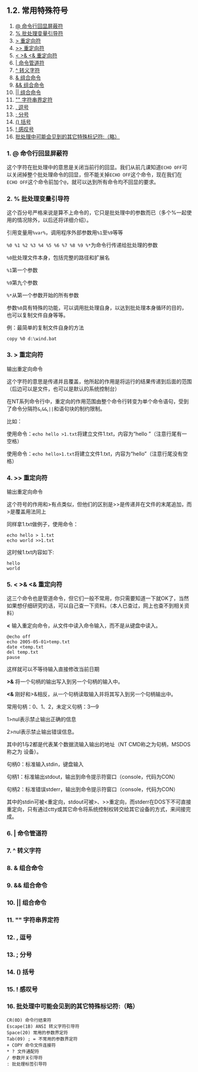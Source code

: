 ## 1.2. 常用特殊符号

1. [@ 命令行回显屏蔽符](#1--命令行回显屏蔽符)
2. [% 批处理变量引导符](#2--批处理变量引导符)
3. [\> 重定向符](#3--重定向符)
4. [\>\> 重定向符](#4--重定向符)
5. [< \>& <& 重定向符](#5----重定向符)
6. [| 命令管道符](#6--命令管道符)
7. [^ 转义字符](#7--转义字符)
8. [& 组合命令](#8--组合命令)
9. [&& 组合命令](#9--组合命令)
10. [|| 组合命令](#10--组合命令)
11. ["" 字符串界定符](#11--字符串界定符)
12. [, 逗号](#12--逗号)
13. [; 分号](#13--分号)
14. [() 括号](#14--括号)
15. [! 感叹号](#15--感叹号)
16. [批处理中可能会见到的其它特殊标记符:（略）](#16-批处理中可能会见到的其它特殊标记符（略）)

### 1. @ 命令行回显屏蔽符

这个字符在批处理中的意思是关闭当前行的回显。我们从前几课知道`ECHO OFF`可以关闭掉整个批处理命令的回显，但不能关掉`ECHO OFF`这个命令，现在我们在`ECHO OFF`这个命令前加个`@`，就可以达到所有命令均不回显的要求。

### 2. % 批处理变量引导符

这个百分号严格来说是算不上命令的，它只是批处理中的参数而已（多个%一起使用的情况除外，以后还将详细介绍）。

引用变量用`%var%`，调用程序外部参数用`%1`至`%9`等等

`%0 %1 %2 %3 %4 %5 %6 %7 %8 %9 %*`为命令行传递给批处理的参数

`%0`批处理文件本身，包括完整的路径和扩展名

`%1`第一个参数

`%9`第九个参数

`%*`从第一个参数开始的所有参数

参数`%0`具有特殊的功能，可以调用批处理自身，以达到批处理本身循环的目的，也可以复制文件自身等等。

例：最简单的复制文件自身的方法

```
copy %0 d:\wind.bat
```

### 3. > 重定向符

输出重定向命令

这个字符的意思是传递并且覆盖，他所起的作用是将运行的结果传递到后面的范围（后边可以是文件，也可以是默认的系统控制台）

在NT系列命令行中，重定向的作用范围由整个命令行转变为单个命令语句，受到了命令分隔符`&`,`&&`,`||`和语句块的制约限制。

比如：

使用命令：`echo hello >1.txt`将建立文件1.txt，内容为“hello ”（注意行尾有一空格）

使用命令：`echo hello>1.txt`将建立文件1.txt，内容为“hello”（注意行尾没有空格）

### 4. >> 重定向符

输出重定向命令

这个符号的作用和>有点类似，但他们的区别是>>是传递并在文件的末尾追加，而>是覆盖用法同上

同样拿1.txt做例子，使用命令：

```
echo hello > 1.txt
echo world >>1.txt
```

这时候1.txt内容如下:

```
hello
world
```

### 5. < >& <& 重定向符

这三个命令也是管道命令，但它们一般不常用，你只需要知道一下就OK了，当然如果想仔细研究的话，可以自己查一下资料。（本人已查过，网上也查不到相关资料）

**<** 输入重定向命令，从文件中读入命令输入，而不是从键盘中读入。

```
@echo off
echo 2005-05-01>temp.txt
date <temp.txt
del temp.txt
pause
```

这样就可以不等待输入直接修改当前日期

**>&** 将一个句柄的输出写入到另一个句柄的输入中。

**<&** 刚好和>&相反，从一个句柄读取输入并将其写入到另一个句柄输出中。

常用句柄：0、1、2，未定义句柄：3—9

1>nul表示禁止输出正确的信息

2>nul表示禁止输出错误信息。

其中的1与2都是代表某个数据流输入输出的地址（NT CMD称之为句柄，MSDOS称之为
设备）。

句柄0：标准输入stdin，键盘输入

句柄1：标准输出stdout，输出到命令提示符窗口（console，代码为CON）

句柄2：标准错误stderr，输出到命令提示符窗口（console，代码为CON）

其中的stdin可被<重定向，stdout可被>、>>重定向，而stderr在DOS下不可直接重定向，只有通过ctty或其它命令将系统控制权转交给其它设备的方式，来间接完成。

### 6. | 命令管道符










### 7. ^ 转义字符
### 8. & 组合命令
### 9. && 组合命令
### 10. || 组合命令
### 11. "" 字符串界定符
### 12. , 逗号
### 13. ; 分号
### 14. () 括号
### 15. ! 感叹号
### 16. 批处理中可能会见到的其它特殊标记符:（略）

```
CR(0D) 命令行结束符
Escape(1B) ANSI 转义字符引导符
Space(20) 常用的参数界定符
Tab(09) ; = 不常用的参数界定符
+ COPY 命令文件连接符
* ? 文件通配符
/ 参数开关引导符
: 批处理标签引导符
```